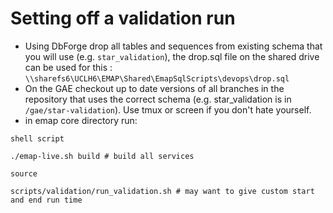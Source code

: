 # Setting off a validation run

- Using DbForge drop all tables and sequences from existing schema that you will use (e.g. `star_validation`),
  the drop.sql file on the shared drive can be used for this :
  `\\sharefs6\UCLH6\EMAP\Shared\EmapSqlScripts\devops\drop.sql`
- On the GAE checkout up to date versions of all branches in the repository that uses the correct schema 
  (e.g. star_validation is in `/gae/star-validation`). Use tmux or screen if you don't hate yourself.
- in emap core directory run: 



```
shell script

./emap-live.sh build # build all services

source 

scripts/validation/run_validation.sh # may want to give custom start and end run time 

```


